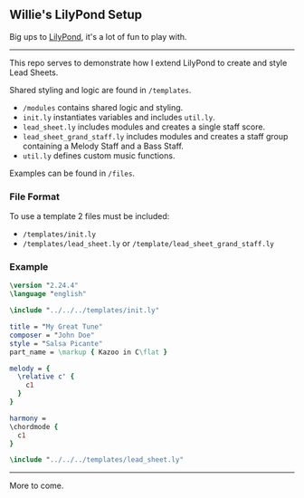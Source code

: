 ## Willie's LilyPond Setup

Big ups to [LilyPond](https://lilypond.org/), it's a lot of fun to play with.

---

This repo serves to demonstrate how I extend LilyPond to create and style Lead Sheets.

Shared styling and logic are found in `/templates`.

- `/modules` contains shared logic and styling.
- `init.ly` instantiates variables and includes `util.ly`.
- `lead_sheet.ly` includes modules and creates a single staff score.
- `lead_sheet_grand_staff.ly` includes modules and creates a staff group containing a Melody Staff and a Bass Staff.
- `util.ly` defines custom music functions.

Examples can be found in `/files`.

### File Format

To use a template 2 files must be included:

- `/templates/init.ly`
- `/templates/lead_sheet.ly` or `/template/lead_sheet_grand_staff.ly`

### Example

```ly
\version "2.24.4"
\language "english"

\include "../../../templates/init.ly"

title = "My Great Tune"
composer = "John Doe"
style = "Salsa Picante"
part_name = \markup { Kazoo in C\flat }

melody = {
  \relative c' {
    c1
  }
}

harmony =
\chordmode {
  c1
}

\include "../../../templates/lead_sheet.ly"
```

---

More to come.
